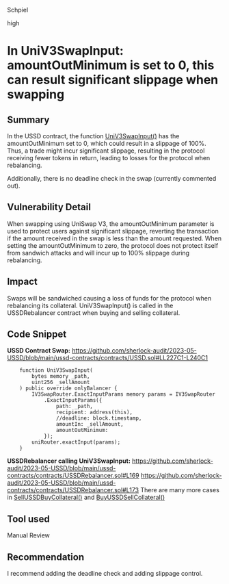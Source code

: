 Schpiel

high

# In UniV3SwapInput: amountOutMinimum is set to 0, this can result significant slippage when swapping

## Summary
In the USSD contract, the function [UniV3SwapInput()](https://github.com/sherlock-audit/2023-05-USSD/blob/main/ussd-contracts/contracts/USSD.sol#L227)  has the amountOutMinimum set to 0, which could result in a slippage of 100%. Thus, a trade might incur significant slippage, resulting in the protocol receiving fewer tokens in return, leading to losses for the protocol when rebalancing.

Additionally, there is no deadline check in the swap (currently commented out).

## Vulnerability Detail
When swapping using UniSwap V3, the amountOutMinimum parameter is used to protect users against significant slippage, reverting the transaction if the amount received in the swap is less than the amount requested. When setting the amountOutMinimum to zero, the protocol does not protect itself from sandwich attacks and will incur up to 100% slippage during rebalancing.

## Impact
Swaps will be sandwiched causing a loss of funds for the protocol when rebalancing its collateral. UniV3SwapInput() is called in the USSDRebalancer contract when buying and selling collateral.

## Code Snippet

**USSD Contract Swap:**
https://github.com/sherlock-audit/2023-05-USSD/blob/main/ussd-contracts/contracts/USSD.sol#LL227C1-L240C1
```solidity
    function UniV3SwapInput(
        bytes memory _path,
        uint256 _sellAmount
    ) public override onlyBalancer {
        IV3SwapRouter.ExactInputParams memory params = IV3SwapRouter
            .ExactInputParams({
                path: _path,
                recipient: address(this),
                //deadline: block.timestamp,
                amountIn: _sellAmount,
                amountOutMinimum: 
            });
        uniRouter.exactInput(params);
    }
```
**USSDRebalancer calling UniV3SwapInput:**
https://github.com/sherlock-audit/2023-05-USSD/blob/main/ussd-contracts/contracts/USSDRebalancer.sol#L169
https://github.com/sherlock-audit/2023-05-USSD/blob/main/ussd-contracts/contracts/USSDRebalancer.sol#L173
There are many more cases in [SellUSSDBuyCollateral()](https://github.com/sherlock-audit/2023-05-USSD/blob/main/ussd-contracts/contracts/USSDRebalancer.sol#LL163C19-L163C19) and [BuyUSSDSellCollateral()](https://github.com/sherlock-audit/2023-05-USSD/blob/main/ussd-contracts/contracts/USSDRebalancer.sol#LL109C14-L109C35)

## Tool used

Manual Review

## Recommendation
I recommend adding the deadline check and adding slippage control.
